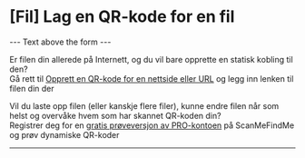 <h1>[Fil] Lag en QR-kode for en fil</h1>

--- Text above the form ---

<p class="smfm-static-file-link">Er filen din allerede på Internett, og du vil bare opprette en statisk kobling til den?<br>
<span class="hint">Gå rett til <a href="#static:url">Opprett en QR-kode for en nettside eller URL</a> og legg inn lenken til filen din der</span></p>

<p class="smfm-static-file-upload">Vil du laste opp filen (eller kanskje flere filer), kunne endre filen når som helst og overvåke hvem som har skannet QR-koden din?<br>
<span class="hint">Registrer deg for en <a href="#pro">gratis prøveversjon av PRO-kontoen</a> på ScanMeFindMe og prøv dynamiske QR-koder</span></p>

----------
